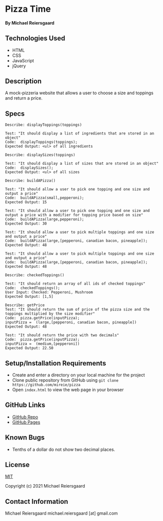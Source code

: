 # Pizza Time

#### By Michael Reiersgaard

## Technologies Used

* HTML
* CSS
* JavaScript
* jQuery

## Description

A mock-pizzeria website that allows a user to choose a size and toppings and return a price.

## Specs

```
Describe: displayToppings(toppings)

Test: "It should display a list of ingredients that are stored in an object"
Code:  displayToppings(toppings);
Expected Output: <ul> of all ingredients
```

```
Describe: displaySizes(toppings)

Test: "It should display a list of sizes that are stored in an object"
Code:  displaySizes();
Expected Output: <ul> of all sizes
```

```
Describe: buildAPizza()

Test: "It should allow a user to pick one topping and one size and output a price"
Code:  buildAPizza(small,pepperoni);
Expected Output: 15
```

```
Test: "It should allow a user to pick one topping and one size and output a price with a modifier for topping price based on size"
Code:  buildAPizza(large,pepperoni);
Expected Output: 30
```
```
Test: "It should allow a user to pick multiple toppings and one size and output a price"
Code:  buildAPizza(large,[pepperoni, canadian bacon, pineapple]);
Expected Output: 48
```

```
Test: "It should allow a user to pick multiple toppings and one size and output a price"
Code:  buildAPizza(large,[pepperoni, canadian bacon, pineapple]);
Expected Output: 48
```

```
Describe: checkedToppings()

Test: "It should return an array of all ids of checked toppings"
Code:  checkedToppings();
User Input: Checked: Pepperoni, Mushroom 
Expected Output: [1,5]
```
```
Describe: getPrice
Test: "It should return the sum of price of the pizza size and the toppings multiplied by the size modifier"
Code:  pizza.getPrice(inputPizza);
inputPizza =  (large,[pepperoni, canadian bacon, pineapple])
Expected Output: 48
```
```
Test: "It should return the price with two decimals"
Code:  pizza.getPrice(inputPizza);
inputPizza =  (medium,[pepperoni])
Expected Output: 22.50
```


## Setup/Installation Requirements

- Create and enter a directory on your local machine for the project
- Clone public repository from GitHub using `git clone https://github.com/mireie/pizza`
- Open `index.html` to view the web page in your browser

## GitHub Links
- [GitHub Repo](https://github.com/mireie/pizza)
- [GitHub Pages](https://mireie.github.io/pizza/)

## Known Bugs

* Tenths of a dollar do not show two decimal places.

## License

[MIT](https://en.wikipedia.org/wiki/MIT_License)

Copyright (c) 2021 Michael Reiersgaard


## Contact Information

Michael Reiersgaard michael.reiersgaard [at] gmail.com